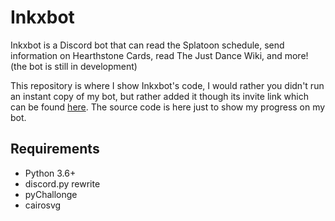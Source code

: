 # Inkxbot
Inkxbot is a Discord bot that can read the Splatoon schedule, send information on Hearthstone Cards, read The Just Dance Wiki, and more! (the bot is still in development)

This repository is where I show Inkxbot's code, I would rather you didn't run an instant copy of my bot, but rather added it though its invite link which can be found [here](https://discordapp.com/oauth2/authorize?client_id=245648163837444097&scope=bot "Invite Inkxbot!").
The source code is here just to show my progress on my bot.

## Requirements

- Python 3.6+
- discord.py rewrite
- pyChallonge
- cairosvg
